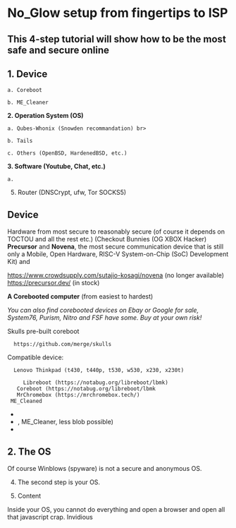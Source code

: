 # No_Glow setup from fingertips to ISP

## This 4-step tutorial will show how to be the most safe and secure online

## **1. Device**

    a. Coreboot

    b. ME_Cleaner

**2. Operation System (OS)**

    a. Qubes-Whonix (Snowden recommandation) br>

    b. Tails

    c. Others (OpenBSD, HardenedBSD, etc.)

**3. Software (Youtube, Chat, etc.)**

    a.  

5. Router (DNSCrypt, ufw, Tor SOCKS5) 


## **Device**
   
Hardware from most secure to reasonably secure (of course it depends on TOCTOU and all the rest etc.)
(Checkout Bunnies (OG XBOX Hacker) **Precursor** and **Novena**, the most secure communication device that is still only a Mobile, Open Hardware, RISC-V System-on-Chip (SoC) Development Kit) and 

  https://www.crowdsupply.com/sutajio-kosagi/novena (no longer available)
  https://precursor.dev/ (in stock)

**A Corebooted computer** (from easiest to hardest)
   
   *You can also find corebooted devices on Ebay or Google for sale, System76, Purism, Nitro and FSF have some. Buy at your own risk!*

Skulls pre-built coreboot
      
      https://github.com/merge/skulls
      
Compatible device:
   
      Lenovo Thinkpad (t430, t440p, t530, w530, x230, x230t)
      
         Libreboot (https://notabug.org/libreboot/lbmk)
       Coreboot (https://notabug.org/libreboot/lbmk
       MrChromebox (https://mrchromebox.tech/)
     ME_Cleaned
       
   
   -
   - , ME_Cleaner, less blob possible)
   -

## 2. The OS
   Of course Winblows (spyware) is not a secure and anonymous OS.
   
4. The second step is your OS.



5. Content

Inside your OS, you cannot do everything and open a browser and open all that javascript crap. 
Invidious
